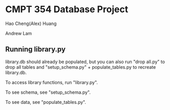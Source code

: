 # CMPT 354 Database Project

Hao Cheng(Alex) Huang

Andrew Lam

## Running library.py
library.db should already be populated, but you can also run "drop all.py" to drop all tables and "setup_schema.py" + populate_tables.py to recreate library.db.

To access library functions, run "library.py".


To see schema, see "setup_schema.py".

To see data, see "populate_tables.py".

